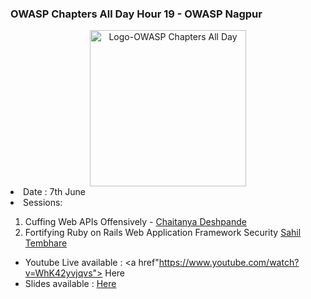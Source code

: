 ### OWASP Chapters All Day Hour 19 - OWASP Nagpur

<center><img src="https://owasp.org/www-community/pages/social/chapters_all_day/assets/images/Logo-Chapters_All_Day-Transparent.jpg" style="width: 250px; height: 250px;" alt="Logo-OWASP Chapters All Day"/></center

* Date : 7th June
* Sessions: 

1. Cuffing Web APIs Offensively  - <a href="mailto:chaitanya.deshp@gmail.com">Chaitanya Deshpande</a>
2. Fortifying Ruby on Rails Web Application Framework Security <a href="https://twitter.com/peeper35">Sahil Tembhare</a>


* Youtube Live available : <a href"https://www.youtube.com/watch?v=WhK42yvjqvs"> Here </a>
* Slides available : <a href="https://www.slideshare.net/OWASPNagpur"> Here </a>

